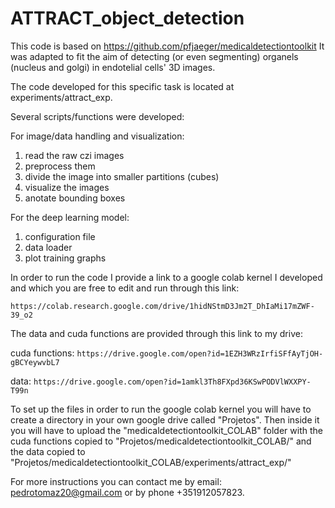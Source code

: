 # ATTRACT_object_detection

This code is based on https://github.com/pfjaeger/medicaldetectiontoolkit 
It was adapted to fit the aim of detecting (or even segmenting) organels (nucleus and golgi) in endotelial cells' 3D images.

The code developed for this specific task is located at experiments/attract_exp. 

Several scripts/functions were developed:

For image/data handling and visualization:
1. read the raw czi images
2. preprocess them
3. divide the image into smaller partitions (cubes)
4. visualize the images
5. anotate bounding boxes

For the deep learning model:
1. configuration file
2. data loader
3. plot training graphs 

In order to run the code I provide a link to a google colab kernel I developed and which you are free to edit and run through this link:

`https://colab.research.google.com/drive/1hidNStmD3Jm2T_DhIaMi17mZWF-39_o2`

The data and cuda functions are provided through this link to my drive:

cuda functions: `https://drive.google.com/open?id=1EZH3WRzIrfiSFfAyTjOH-gBCYeywvbL7`

data: `https://drive.google.com/open?id=1amkl3Th8FXpd36KSwPODVlWXXPY-T99n`

To set up the files in order to run the google colab kernel you will have to create a directory in your own google drive called "Projetos". Then inside it you will have to upload the "medicaldetectiontoolkit_COLAB" folder with the cuda functions copied to "Projetos/medicaldetectiontoolkit_COLAB/" and the data copied to "Projetos/medicaldetectiontoolkit_COLAB/experiments/attract_exp/"

For more instructions you can contact me by email: pedrotomaz20@gmail.com or by phone +351912057823. 
